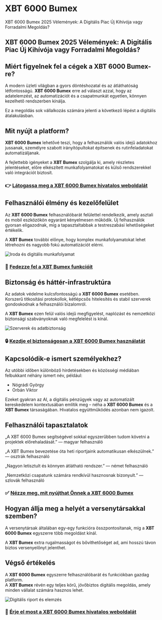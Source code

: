 # XBT 6000 Bumex
XBT 6000 Bumex 2025 Vélemények: A Digitális Piac Új Kihívója vagy Forradalmi Megoldás?
## XBT 6000 Bumex 2025 Vélemények: A Digitális Piac Új Kihívója vagy Forradalmi Megoldás?

## Miért figyelnek fel a cégek a XBT 6000 Bumex-re?
A modern üzleti világban a gyors döntéshozatal és az átláthatóság létfontosságú. **XBT 6000 Bumex** erre ad választ azzal, hogy az adatelemzést, az automatizációt és a csapatmunkát egyetlen, könnyen kezelhető rendszerben kínálja.  

Ez a megoldás sok vállalkozás számára jelenti a következő lépést a digitális átalakulásban.

## Mit nyújt a platform?
**XBT 6000 Bumex** lehetővé teszi, hogy a felhasználók valós idejű adatokhoz jussanak, személyre szabott irányítópultokat építsenek és rutinfeladatokat automatizáljanak.  

A fejlettebb igényeket a **XBT Bumex** szolgálja ki, amely részletes jelentéseket, előre elkészített munkafolyamatokat és külső rendszerekkel való integrációt biztosít.

### 👉 **[Látogassa meg a XBT 6000 Bumex hivatalos weboldalát](https://xbt6kbumex.com)**

## Felhasználói élmény és kezelőfelület
Az **XBT 6000 Bumex** felhasználóbarát felülettel rendelkezik, amely asztali és mobil eszközökön egyaránt kényelmesen működik. Új felhasználók gyorsan eligazodnak, míg a tapasztaltabbak a testreszabási lehetőségeket értékelik.  

A **XBT Bumex** további előnye, hogy komplex munkafolyamatokat lehet létrehozni és nagyobb fokú automatizációt elérni.

![Iroda és digitális munkafolyamat](https://itbusiness.hu/wp-content/uploads/2022/07/167771-30_1.jpg)

### 🔗 **[Fedezze fel a XBT Bumex funkcióit](https://xbt6kbumex.com)**

## Biztonság és háttér-infrastruktúra
Az adatok védelme kulcsfontosságú a **XBT 6000 Bumex** esetében. Korszerű titkosítási protokollok, kétlépcsős hitelesítés és stabil szerverek gondoskodnak a felhasználói bizalomról.  

A **XBT Bumex** ezen felül valós idejű megfigyelést, naplózást és nemzetközi biztonsági szabványoknak való megfelelést is kínál.

![Szerverek és adatbiztonság](https://pchomeszerviz.hu/wp-content/uploads/2023/06/cybersecurity-vietnam.jpg)

### 🔒 **[Kezdje el biztonságosan a XBT 6000 Bumex használatát](https://xbt6kbumex.com)**

## Kapcsolódik-e ismert személyekhez?
Az utóbbi időben különböző hirdetésekben és közösségi médiában felbukkant néhány ismert név, például:  

- Nógrádi György
- Orbán Viktor  

Ezeket gyakran az AI, a digitális pénzügyek vagy az automatizált kereskedelem kontextusában említik meg – néha a **XBT 6000 Bumex** és a **XBT Bumex** társaságában. Hivatalos együttműködés azonban nem igazolt.

## Felhasználói tapasztalatok
„A XBT 6000 Bumex segítségével sokkal egyszerűbben tudom követni a projektek előrehaladását.” — magyar felhasználó  

„A XBT Bumex bevezetése óta heti riportjaink automatikusan elkészülnek.” — osztrák felhasználó  

„Nagyon letisztult és könnyen átlátható rendszer.” — német felhasználó  

„Nemzetközi csapatunk számára rendkívül hasznosnak bizonyult.” — szlovák felhasználó  

### ✅ **[Nézze meg, mit nyújthat Önnek a XBT 6000 Bumex](https://xbt6kbumex.com)**

## Hogyan állja meg a helyét a versenytársakkal szemben?
A versenytársak általában egy-egy funkcióra összpontosítanak, míg a **XBT 6000 Bumex** egyszerre több megoldást kínál.  

A **XBT Bumex** extra rugalmasságot és bővíthetőséget ad, ami hosszú távon biztos versenyelőnyt jelenthet.

## Végső értékelés
A **XBT 6000 Bumex** egyszerre felhasználóbarát és funkciókban gazdag platform.  
A **XBT Bumex** révén egy teljes körű, jövőbiztos digitális megoldás, amely minden vállalat számára hasznos lehet.  

![Digitális riport és elemzés](https://hrmaster.hu/images/a-riport-keszitese-es-szerepe-a-hatekony-uzleti-donteshozatalban.jpg)

### 🚀 **[Érje el most a XBT 6000 Bumex hivatalos weboldalát](https://xbt6kbumex.com)**
